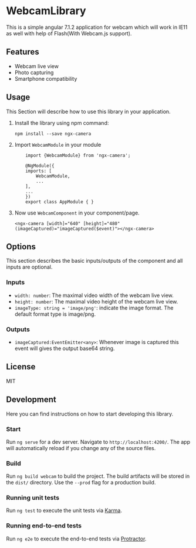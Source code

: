 # WebcamLibrary

This is a simple angular 7.1.2 application for webcam which will work in IE11 as well with help of Flash(With Webcam.js support).

## Features
* Webcam live view
* Photo capturing
* Smartphone compatibility

## Usage
This Section will describe how to use this library in your application.

1) Install the library using npm command:

      `npm install --save ngx-camera`

2) Import `WebcamModule` in your module

    ```
        import {WebcamModule} from 'ngx-camera';

        @NgModule({
        imports: [
            WebcamModule,
            ...
        ],
        ...
        })
        export class AppModule { }

    ```

3) Now use `WebcamComponent` in your component/page.

    `<ngx-camera [width]="640" [height]="480" (imageCaptured)="imageCaptured($event)"></ngx-camera>`

## Options
This section describes the basic inputs/outputs of the component and all inputs are optional.

### Inputs

* `width: number`: The maximal video width of the webcam live view.
* `height: number`: The maximal video height of the webcam live view.
* `imageType: string = 'image/png'`: indicate the image format. The default format type is image/png. 

### Outputs

* `imageCaptured:EventEmitter<any>`: Whenever image is captured this event will gives the output base64 string.

## License

MIT

## Development
Here you can find instructions on how to start developing this library.

### Start

Run `ng serve` for a dev server. Navigate to `http://localhost:4200/`. The app will automatically reload if you change any of the source files.

### Build

Run `ng build webcam` to build the project. The build artifacts will be stored in the `dist/` directory. Use the `--prod` flag for a production build.

### Running unit tests

Run `ng test` to execute the unit tests via [Karma](https://karma-runner.github.io).

### Running end-to-end tests

Run `ng e2e` to execute the end-to-end tests via [Protractor](http://www.protractortest.org/).
